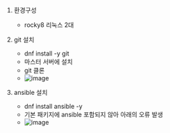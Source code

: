 1. 환경구성
   - rocky8 리눅스 2대
2. git 설치
   - dnf install -y git
   - 마스터 서버에 설치
   - git 클론
   - ![image](https://github.com/mnh4140/Ansible/assets/71053769/f44eb02b-03de-4c73-b5fc-aa952aaec083)

3. ansible 설치
   - dnf install ansible -y
   - 기본 패키지에 ansible 포함되지 않아 아래의 오류 발생
   - ![image](https://github.com/mnh4140/Ansible/assets/71053769/96af3de3-2d62-4348-b544-b6bad4758395)
